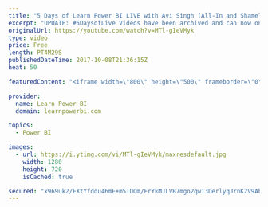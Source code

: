 ```yaml
---
title: "5 Days of Learn Power BI LIVE with Avi Singh (All-In and Shameless!)"
excerpt: "UPDATE: #5DaysofLive Videos have been archived and can now only be found inside the Course Area for 'Learn Power BI' students. http://www.LearnPowerBI.com  Avi will be LIVE delivering Power BI Training as part of \"5DaysOfLIVE, All-In and Shameless\" campaign to promote his \"Learn Power BI\" program. Learn"
originalUrl: https://youtube.com/watch?v=MTl-gIeVMyk
type: video
price: Free
length: PT4M29S
publishedDateTime: 2017-10-08T21:36:15Z
heat: 50

featuredContent: "<iframe width=\"800\" height=\"500\" frameborder=\"0\" src=\"https://www.youtube.com/embed/MTl-gIeVMyk\" allow=\"accelerometer; autoplay; encrypted-media; gyroscope; picture-in-picture\" allowfullscreen></iframe>"

provider:
  name: Learn Power BI
  domain: learnpowerbi.com

topics:
  - Power BI

images:
  - url: https://i.ytimg.com/vi/MTl-gIeVMyk/maxresdefault.jpg
    width: 1280
    height: 720
    isCached: true

secured: "x969uk2/EXtYfddu46mE+m5IDOm/FrYkMJLVB7mgo2qw13DerlyqJrnK2V9AbNQPSPaWn6gmdoYzEswSzcOCxzis+9jnVb4/kQn8iZiJf/8A8EICedHuUSrbZ/UraN+0JJpKcUxD/Gm3IwIylYJMd/NENVZbTphMadoqmClJ0S882gn8OnCWXUO1hQXXaNdWiV73HD93JxRanfpWqnXyqQHTK96NYnUfGKyUkmYAiTYJZKhr0l9D1SLnUio8Jeei3H0O8yIm9a9AxePXce9NnXKnfD3wFEl4DqX/Ib2ISW1izQvZeSjuyY/yjZ9Jq6ujQ/R1499UjqeGcsuHFW1p9CFbGSb9WY6b22Rq+sq5CACqdS0uDu+94ovGeH+blWUALaFQNKEmySMmGBLHIfCvKhwAfuggl4eAG5LaBvcjlSg=;L+JvrKX5pxrqynr/N0bATw=="
---
```


